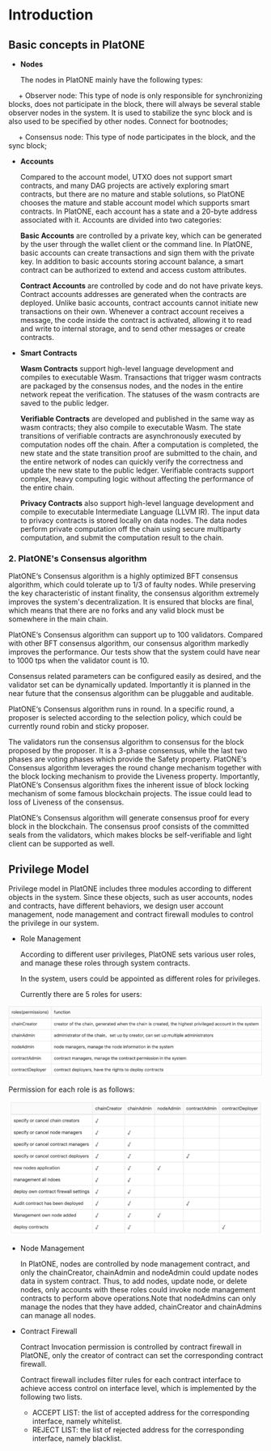# Introduction
## Basic concepts in PlatONE
* **Nodes**

    The nodes in PlatONE mainly have the following types:

     + Observer node: This type of node is only responsible for synchronizing blocks, does not participate in the block, there will always be several stable observer nodes in the system. It is used to stabilize the sync block and is also used to be specified by other nodes. Connect for bootnodes;

     + Consensus node: This type of node participates in the block, and the sync block;

* **Accounts**

    Compared to the account model, UTXO does not support smart contracts, and many DAG projects are actively exploring smart contracts, but there are no mature and stable solutions, so PlatONE chooses the mature and stable account model which supports smart contracts. In PlatONE, each account has a state and a 20-byte address associated with it. Accounts are divided into two categories:

    **Basic Accounts** are controlled by a private key, which can be generated by the user through the wallet client or the command line. In PlatONE, basic accounts can create transactions and sign them with the private key. In addition to basic accounts storing account balance, a smart contract can be authorized to extend and access custom attributes.

    **Contract Accounts** are controlled by code and do not have private keys. Contract accounts addresses are generated when the contracts are deployed. Unlike basic accounts, contract accounts cannot initiate new transactions on their own. Whenever a contract account receives a message, the code inside the contract is activated, allowing it to read and write to internal storage, and to send other messages or create contracts.

* **Smart Contracts**

    **Wasm Contracts** support high-level language development and compiles to executable Wasm. Transactions that trigger wasm contracts are packaged by the consensus nodes, and the nodes in the entire network repeat the verification. The statuses of the wasm contracts are saved to the public ledger.

    **Verifiable Contracts** are developed and published in the same way as wasm contracts; they also compile to executable Wasm. The state transitions of verifiable contracts are asynchronously executed by computation nodes off the chain. After a computation is completed, the new state and the state transition proof are submitted to the chain, and the entire network of nodes can quickly verify the correctness and update the new state to the public ledger. Verifiable contracts support complex, heavy computing logic without affecting the performance of the entire chain.

    **Privacy Contracts** also support high-level language development and compile to executable Intermediate Language (LLVM IR). The input data to privacy contracts is stored locally on data nodes. The data nodes perform private computation off the chain using secure multiparty computation, and submit the computation result to the chain.

### 2. PlatONE's Consensus algorithm

PlatONE‘s Consensus algorithm is a highly optimized BFT consensus algorithm, which could tolerate up to 1/3 of faulty nodes. While preserving the key characteristic of instant finality, the consensus algorithm extremely improves the system's decentralization. It is ensured that blocks are final, which means that there are no forks and any valid block must be somewhere in the main chain.

PlatONE‘s Consensus algorithm can support up to 100 validators.  Compared with other BFT consensus algorithm,  our consensus algorithm markedly improves the performance. Our tests show that the system could have near to 1000 tps when the validator count is 10.

Consensus related parameters can be configured easily as desired, and the validator set can be dynamically updated. Importantly it is planned in the near future that the consensus algorithm can be pluggable and auditable. 

PlatONE‘s Consensus algorithm runs in round. In a specific round, a proposer is selected according to the selection policy, which could be currently round robin and sticky proposer.

The validators run the consensus algorithm to consensus for the block proposed by the proposer. It is a 3-phase consensus, while the last two phases are voting phases which provide the Safety property. PlatONE‘s Consensus algorithm leverages the round change mechanism together with the block locking mechanism to provide the Liveness property. Importantly, PlatONE‘s Consensus algorithm fixes the inherent issue of block locking mechanism of some famous blockchain projects. The issue could lead to loss of Liveness of the consensus.

PlatONE‘s Consensus algorithm will generate consensus proof for every block in the blockchain. The consensus proof consists of the committed seals from the validators, which makes blocks be self-verifiable and light client can be supported as well.

## Privilege Model

Privilege model in PlatONE includes three modules according to different objects in the system. Since these objects, such as user accounts, nodes and contracts, have different behaviors, we design user account management, node management and contract firewall modules to control the privilege in our system.

+ Role Management 

  According to different user privileges, PlatONE sets various user roles, and manage these roles through system contracts. 

  In the system, users could be appointed as different roles for privileges. 

  Currently there are 5 roles for users:

<img src="en-us/basics/images/permission_roles.png"></img>

  Permission for each role is as follows:

<img src="en-us/basics/images/permission_table.png"></img>

+ Node Management

  In PlatONE, nodes are controlled by node management contract, and only the chainCreator, chainAdmin and nodeAdmin could update nodes data in system contract. Thus,  to add nodes, update node, or delete nodes, only accounts with these roles could invoke node management contracts to perform above operations.Note that nodeAdmins can only manage the nodes that they have added, chainCreator and chainAdmins can manage all nodes.


+ Contract Firewall

  Contract Invocation permission is controlled by contract firewall in PlatONE, only the creator of contract can set the corresponding contract firewall.

  Contract firewall includes filter rules for each contract interface to achieve access control on interface level, which is implemented by the following two lists.

  - ACCEPT LIST:  the list of accepted address for the corresponding interface, namely whitelist.
  - REJECT LIST:  the list of rejected address for the corresponding interface, namely blacklist.


